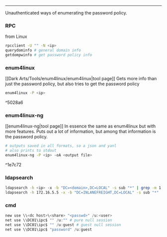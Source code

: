 -- -
Unauthenticated ways of enumerating the password policy.
### RPC
from Linux
```bash
rpcclient -U "" -N <ip> 
querydominfo # general domain info
getdompwinfo # get password policy info
```
### enum4linux
[[Dark Arts/Tools/enum4linux/enum4linux|tool page]]
Gets more info than just the password policy, but also tries to get the password policy
```bash
enum4linux -P <ip> 
```

^5028a6

### enum4linux-ng
[[enum4linux-ng|tool page]]
In essence the same as enum4linux but with more features. Puts out a lot of information, but among that information is the password policy.
```bash
# outputs saved in all formats, so a json and yanl
# also prints to stdout
enum4linux-ng -P <ip> -oA <output file> 
```

^1e7c72


### ldapsearch
```bash
ldapsearch -h <ip> -x -b "DC=<domain>,DC=LOCAL" -s sub "*" | grep -m 1 -B 10 pwdHistoryLength
ldapsearch -h 172.16.5.5 -x -b "DC=INLANEFREIGHT,DC=LOCAL" -s sub "*" | grep -m 1 -B 10 pwdHistoryLength
```
### cmd
```powershell
new use \\<dc host>\<share> "<passwd>" /u:<user>
net use \\DC01\ipc$ "" /u:"" # pure null session
net use \\DC01\ipc$ "" /u:guest # guest null session
net use \\DC01\ipc$ "password" /u:guest
```